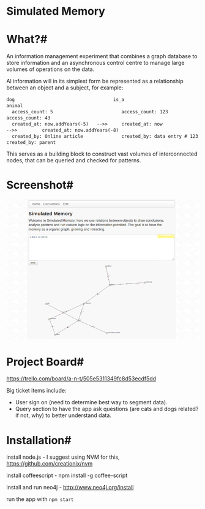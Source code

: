 Simulated Memory
========

# What?#
An information management experiment that combines a graph database to store information and an asynchronous control centre to manage large volumes of operations on the data.

Al information will in its simplest form be represented as a relationship between an object and a subject, for example:

    dog                                    is_a                                     animal
      access_count: 5                         access_count: 123                        access_count: 43
      created_at: now.addYears(-5)   -->>     created_at: now             -->>         created_at: now.addYears(-8)
      created_by: Online article              created_by: data entry # 123             created_by: parent

This serves as a building block to construct vast volumes of interconnected nodes, that can be queried and checked for patterns.

# Screenshot#

![screenshot](https://github.com/dylanclement/SAM/raw/master/client/images/screenshot.png 'Screenshot of the app')

# Project Board#
https://trello.com/board/a-n-t/505e5311349fc8d53ecdf5dd

Big ticket items include:
 - User sign on (need to determine best way to segment data).
 - Query section to have the app ask questions (are cats and dogs related? if not, why) to better understand data.

# Installation#
install node.js - I suggest using NVM for this, https://github.com/creationix/nvm

install coffeescript - npm install -g coffee-script

install and run neo4j - http://www.neo4j.org/install

run the app with ```npm start```
